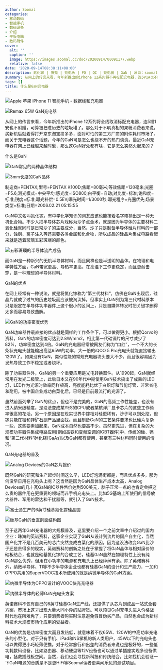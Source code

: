 ```yaml
---
author: Soomal
categories:
- 移动数码
- 智能手机
- 数码设备
- 介绍
- 平板电脑
- 数码附件
cover:
  alt: ''
  caption: ''
  image: https://images.soomal.cc/doc/20200914/00091177.webp
  relative: false
date: '2020-09-14T08:38:11+08:00'
description: 氮化镓 | 快充 | 充电头 | PD | QC | 充电器 | GaN | 源自：soomal.com | 版权：原创 |  平均/总评分：09.77/254
summary: 从网上的传言来看，今年新推出的iPhone 12系列将不再标配充电器，连5V1A也不给，而关于充电器这个话题，今年的GaN可是怎么也绕不开的热门谈资。最近GaN充电器在网上已经越来越时髦，那么这到底是个啥，它是怎么突然火起来的？
tags: []
title: 什么是GaN充电器
---
```


![Apple 苹果 iPhone 11 智能手机 - 数据线和充电器](https://images.soomal.cc/doc/20191108/00085247_01.webp)



![Remax 65W GaN充电器](https://images.soomal.cc/doc/20200914/00091167_01.webp)



从网上的传言来看，今年新推出的iPhone 12系列将全线取消标配充电器，连5福1安也不附赠，可算被扫进历史的垃圾堆了。那么对于不明真相的果粉消费者来说，买新机后就着得打开京东淘宝拼多多，面对可怕的第三方厂商的附件耗材市场了。而关于充电器这个话题，今年的GaN可是怎么也绕不开的热门谈资。最近GaN充电器在网上已经越来越时髦，那么这GaN好处都有啥，它是怎么突然火起来的？



什么是GaN



![GaN常见的两种晶体结构](https://images.soomal.cc/doc/20200914/00091169.webp)



![3mm长度的GaN晶体](https://images.soomal.cc/doc/20200914/00091171.webp)

制造商=PENTAX;型号=PENTAX K100D;焦距=80毫米;等效焦距=120毫米;光圈=F5.6;测光模式=中央平均;感光度=ISO800;白平衡=自动;对比度=标准;饱和度=标准;锐度=标准;曝光补偿=0.5EV;曝光时间=1/3000秒;曝光程序=光圈优先;场景类型=标准;日期=2006.02.21 05:15:55



GaN中文名叫氮化镓，有中学化学知识的网友应该也能按着名字瞎猜出是一种无机化合物。不少人把半导体芯片戏称为沙子点金术，就是因为半导体的主要材料二氧化硅就同时是日常沙子的主要成分，当然，沙子只是制备半导体硅片材料的一部分，蚀刻、离子注入等还需要各类金属和化合物，所以成品的硅晶片集成电路看起来就是透着玻璃五彩斑斓的颜色。



![五彩斑斓的半导体流片成品](https://images.soomal.cc/doc/20200914/00091170.webp)



而GaN是一种新兴的无机半导体材料，而且同样也是半透明的晶体。在物理和电学特性方面，GaN带宽更高、导热率更高，在高温下工作更稳定，而且更耐击穿，是一种理想的半导体材料。



GaN的优点



在网上经常有一种说法，就是将氮化镓称为“第三代材料”，仿佛在GaN出现后，硅晶片就成了过气的历史垃圾而应该被淘汰掉。但事实上GaN列为第三代材料原本只是限定在半导体功率器件上这个很小的区间上，只是自媒体转发时把关键字删得太多而容易导致曲解。



![GaN的功率密度优势](https://images.soomal.cc/doc/20200914/00091172.webp)





GaN功率器件最直接的优点就是同样的工作条件下，可以做得更小。根据Qorvo的资料，GaN的功率密度可达到2.8W/mm2，相比第一代硅镉片的尺寸减少了82%，功率密度达到4倍。GaN的充电器经常被网友们称为“口红”，一个不大的长条状充电头就能输出高达65W的功率，大一倍的iQOO 
5 Pro充电头就能直接输出120W了。如果没有GaN，类似性能的常规充电器块头要大不少，而且很容易因为发热导致工作不稳定或者烧坏。



除了功率器件外，GaN的另一个重要应用是光电转换器件。从1990起，GaN就经常用在发光二极管上，此后日本又在90年代中期使用GaN技术搞出了成熟的LED灯，LED作为光源时效率同样极高，亮度能耗比优于白炽灯和节能灯管，非常省电和耐用，被中国企业成功白菜化后，已经是目前最流行的光源了。



虽然前面列举了GaN的优点，但也不是完美的，GaN的高频工作性能差，也没有进入纳米级精度，是没法变成某YES的CPU或者某核弹厂显卡芯片的这些工作频率很高的花活。另一个原因是在现实世界中镓相对硅更稀有，沙子可以到处挖，但镓只能在铝和锌矿石副产品里面找。而且制备GaN的工艺条件要求也比硅片复杂一些，这些要素加起来，GaN成本自然也要高不少。虽然更先进，但在复杂的大规模功率器件集成电路应用[例如高铁和变频空调的IGBT器件]中，传统的硅、镉和“第二代材料”砷化镓[GaAs]以及GaN都有使用，甚至有三种材料同时使用的情况。



GaN充电器的普及



![Analog Devices的GaN芯片报价](https://images.soomal.cc/doc/20200914/00091173.webp)



既然GaN的研究和生产起步时间这么早，LED灯泡满街都是，而且优点多多，那为何没早日用在充电头上呢？这当然是因为GaN晶体生产成本太高，Analog 
Devices的几十瓦GaN的IC器件售价达到500美元，脑子正常一点的也肯定会把这么贵的器件用在更重要的领域而非手机充电头上。比如5G基站上所使用的信号放大器件、军用的雷达和干扰器等，就引入了GaN技术。



![富士通生产的6英寸硅基氮化镓硅晶圆](https://images.soomal.cc/doc/20200818/00090734.webp)



![硅基GaN的垂直剖面结构图](https://images.soomal.cc/doc/20200914/00091174.webp)



至于这两年GaN充电器的大规模普及，这里要介绍一个之前文章中介绍过的国内企业：珠海的英诺赛科，这家企业实现了GaN从设计到流片的国产自主化，当然国产化并不是几百美元的芯片突然变成白菜化的原因，因为这没法改变GaN比沙子还是贵得多的现实，英诺赛科的创新之处在于掌握了将GaN晶体与相对廉价的硅板结合，也就是硅基氮化镓的合成工艺，硅基GaN虽然在物理特性上没有纯GaN那么优秀，但用在小功率的电源和充电头上已经绰绰有余。除了英诺赛科外，纳微半导体、TI等不少半导体企业也都有硅基GaN的设计和生产能力，一加和OPPO共用的SuperVOOC技术所使用的就是纳微半导体的GaN方案。



![纳微半导体为OPPO设计的VOOC快充充电器](https://images.soomal.cc/doc/20200914/00091175_01.webp)



![纳微半导体的轻薄GaN充电头方案](https://images.soomal.cc/doc/20200914/00091176_01.webp)



英诺赛科不仅有自己的8英寸硅基GaN生产线，还提供了从芯片到成品一站式全套方案，市场上这才出现大量大同小异的贴牌货。可以预见GaN充电头进入价格战时代也在所难免了，只要消费者购买时注意避免假冒伪劣产品，自然也会成为新材料技术大规模市场化应用的受益者。



GaN的优势是功率密度大而且发热低，就意味着不仅65W、120W的中高功率充电头的小型化。对于只有手机、iPad和NS掌机的新人类用户，45W以下的充电头也可以做得更小巧轻薄便携，对于经常旅行和出差的消费者来说也是极好的，一些低功耗数码设备，比如路由器、移动硬盘等12V设备也可以通过单插座实现多设备供电，拯救插线板空间。当然，我们也会寻找新科技和传统结合，比如找机会验证一下GaN电源的音质是不是更HiFi等Soomal读者更喜闻乐见的测试项目。